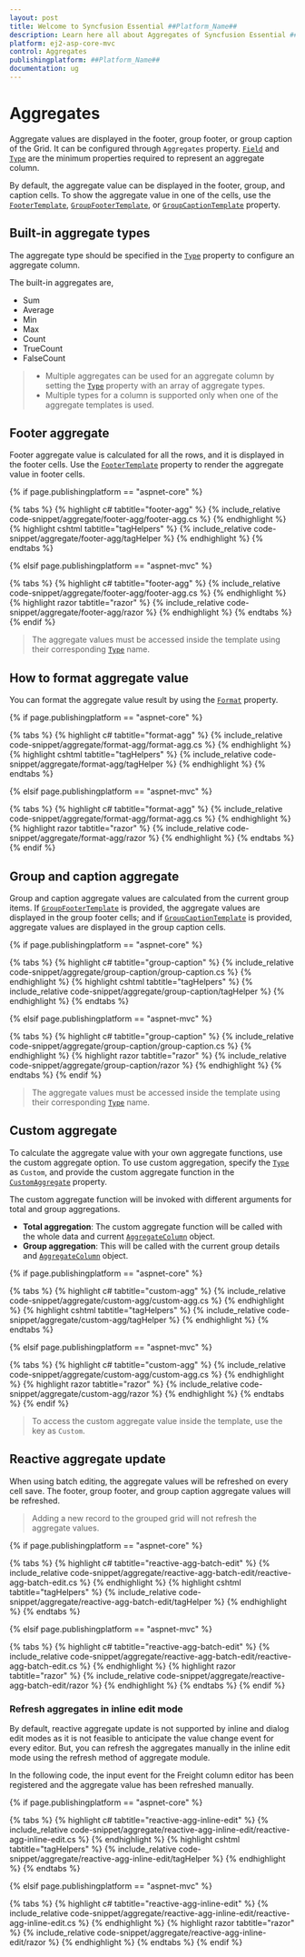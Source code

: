 ```yaml
---
layout: post
title: Welcome to Syncfusion Essential ##Platform_Name##
description: Learn here all about Aggregates of Syncfusion Essential ##Platform_Name## widgets based on HTML5 and jQuery.
platform: ej2-asp-core-mvc
control: Aggregates
publishingplatform: ##Platform_Name##
documentation: ug
---
```



# Aggregates

Aggregate values are displayed in the footer, group footer, or group caption of the Grid. It can be configured through `Aggregates` property.
 [`Field`](https://help.syncfusion.com/cr/aspnetcore-js2/Syncfusion.EJ2.Grids.GridAggregateColumn.html#Syncfusion_EJ2_Grids_GridAggregateColumn_Field) and
  [`Type`](https://help.syncfusion.com/cr/aspnetcore-js2/Syncfusion.EJ2.Grids.GridAggregateColumn.html#Syncfusion_EJ2_Grids_GridAggregateColumn_Type)
 are the minimum properties required to represent an aggregate column.

By default, the aggregate value can be displayed in the footer, group, and caption cells. To show the aggregate value in one of the cells, use the [`FooterTemplate`](https://help.syncfusion.com/cr/aspnetcore-js2/Syncfusion.EJ2.Grids.GridAggregateColumn.html#Syncfusion_EJ2_Grids_GridAggregateColumn_FooterTemplate),
[`GroupFooterTemplate`](https://help.syncfusion.com/cr/aspnetcore-js2/Syncfusion.EJ2.Grids.GridAggregateColumn.html#Syncfusion_EJ2_Grids_GridAggregateColumn_GroupFooterTemplate),
 or [`GroupCaptionTemplate`](https://help.syncfusion.com/cr/aspnetcore-js2/Syncfusion.EJ2.Grids.GridAggregateColumn.html#Syncfusion_EJ2_Grids_GridAggregateColumn_GroupCaptionTemplate) property.

## Built-in aggregate types

The aggregate type should be specified in the [`Type`](https://help.syncfusion.com/cr/aspnetcore-js2/Syncfusion.EJ2.Grids.GridAggregateColumn.html#Syncfusion_EJ2_Grids_GridAggregateColumn_Type) property to configure an aggregate column.

The built-in aggregates are,
* Sum
* Average
* Min
* Max
* Count
* TrueCount
* FalseCount

> * Multiple aggregates can be used for an aggregate column by setting the [`Type`](https://help.syncfusion.com/cr/aspnetcore-js2/Syncfusion.EJ2.Grids.GridAggregateColumn.html#Syncfusion_EJ2_Grids_GridAggregateColumn_Type) property
with an array of aggregate types.
> * Multiple types for a column is supported only when one of the aggregate templates is used.

## Footer aggregate

Footer aggregate value is calculated for all the rows, and it is displayed in the footer cells. Use the [`FooterTemplate`](https://help.syncfusion.com/cr/aspnetcore-js2/Syncfusion.EJ2.Grids.GridAggregateColumn.html#Syncfusion_EJ2_Grids_GridAggregateColumn_FooterTemplate) property to render the aggregate value in footer cells.

{% if page.publishingplatform == "aspnet-core" %}

{% tabs %}
{% highlight c# tabtitle="footer-agg" %}
{% include_relative code-snippet/aggregate/footer-agg/footer-agg.cs %}
{% endhighlight %}
{% highlight cshtml tabtitle="tagHelpers" %}
{% include_relative code-snippet/aggregate/footer-agg/tagHelper %}
{% endhighlight %}
{% endtabs %}

{% elsif page.publishingplatform == "aspnet-mvc" %}

{% tabs %}
{% highlight c# tabtitle="footer-agg" %}
{% include_relative code-snippet/aggregate/footer-agg/footer-agg.cs %}
{% endhighlight %}
{% highlight razor tabtitle="razor" %}
{% include_relative code-snippet/aggregate/footer-agg/razor %}
{% endhighlight %}
{% endtabs %}
{% endif %}



> The aggregate values must be accessed inside the template using their corresponding [`Type`](https://help.syncfusion.com/cr/aspnetcore-js2/Syncfusion.EJ2.Grids.GridAggregateColumn.html#Syncfusion_EJ2_Grids_GridAggregateColumn_Type) name.

## How to format aggregate value

You can format the aggregate value result by using the [`Format`](https://help.syncfusion.com/cr/aspnetcore-js2/Syncfusion.EJ2.Grids.GridAggregateColumn.html#Syncfusion_EJ2_Grids_GridAggregateColumn_Format) property.

{% if page.publishingplatform == "aspnet-core" %}

{% tabs %}
{% highlight c# tabtitle="format-agg" %}
{% include_relative code-snippet/aggregate/format-agg/format-agg.cs %}
{% endhighlight %}
{% highlight cshtml tabtitle="tagHelpers" %}
{% include_relative code-snippet/aggregate/format-agg/tagHelper %}
{% endhighlight %}
{% endtabs %}

{% elsif page.publishingplatform == "aspnet-mvc" %}

{% tabs %}
{% highlight c# tabtitle="format-agg" %}
{% include_relative code-snippet/aggregate/format-agg/format-agg.cs %}
{% endhighlight %}
{% highlight razor tabtitle="razor" %}
{% include_relative code-snippet/aggregate/format-agg/razor %}
{% endhighlight %}
{% endtabs %}
{% endif %}



## Group and caption aggregate

Group and caption aggregate values are calculated from the current group items.
If [`GroupFooterTemplate`](https://help.syncfusion.com/cr/aspnetcore-js2/Syncfusion.EJ2.Grids.GridAggregateColumn.html#Syncfusion_EJ2_Grids_GridAggregateColumn_GroupFooterTemplate) is provided, the aggregate values are displayed in the group footer cells; and if [`GroupCaptionTemplate`](https://help.syncfusion.com/cr/aspnetcore-js2/Syncfusion.EJ2.Grids.GridAggregateColumn.html#Syncfusion_EJ2_Grids_GridAggregateColumn_GroupCaptionTemplate)
 is provided, aggregate values are displayed in the group caption cells.

{% if page.publishingplatform == "aspnet-core" %}

{% tabs %}
{% highlight c# tabtitle="group-caption" %}
{% include_relative code-snippet/aggregate/group-caption/group-caption.cs %}
{% endhighlight %}
{% highlight cshtml tabtitle="tagHelpers" %}
{% include_relative code-snippet/aggregate/group-caption/tagHelper %}
{% endhighlight %}
{% endtabs %}

{% elsif page.publishingplatform == "aspnet-mvc" %}

{% tabs %}
{% highlight c# tabtitle="group-caption" %}
{% include_relative code-snippet/aggregate/group-caption/group-caption.cs %}
{% endhighlight %}
{% highlight razor tabtitle="razor" %}
{% include_relative code-snippet/aggregate/group-caption/razor %}
{% endhighlight %}
{% endtabs %}
{% endif %}



> The aggregate values must be accessed inside the template using their corresponding [`Type`](https://help.syncfusion.com/cr/aspnetcore-js2/Syncfusion.EJ2.Grids.GridAggregateColumn.html#Syncfusion_EJ2_Grids_GridAggregateColumn_Type) name.

## Custom aggregate

To calculate the aggregate value with your own aggregate functions, use the custom aggregate option. To use custom aggregation, specify the [`Type`](https://help.syncfusion.com/cr/aspnetcore-js2/Syncfusion.EJ2.Grids.GridAggregateColumn.html#Syncfusion_EJ2_Grids_GridAggregateColumn_Type) as `Custom`, and provide the custom aggregate function in the [`CustomAggregate`](https://help.syncfusion.com/cr/aspnetcore-js2/Syncfusion.EJ2.Grids.GridAggregateColumn.html#Syncfusion_EJ2_Grids_GridAggregateColumn_CustomAggregate) property.

The custom aggregate function will be invoked with different arguments for total and group aggregations.
* **Total aggregation**: The custom aggregate function will be called with the whole data and current [`AggregateColumn`](https://help.syncfusion.com/cr/aspnetcore-js2/Syncfusion.EJ2.Grids.GridAggregateColumn.html#Syncfusion_EJ2_Grids_GridAggregateColumn_ColumnName)
object.
* **Group aggregation**: This will be called with the current group details and [`AggregateColumn`](https://help.syncfusion.com/cr/aspnetcore-js2/Syncfusion.EJ2.Grids.GridAggregateColumn.html#Syncfusion_EJ2_Grids_GridAggregateColumn_ColumnName) object.

{% if page.publishingplatform == "aspnet-core" %}

{% tabs %}
{% highlight c# tabtitle="custom-agg" %}
{% include_relative code-snippet/aggregate/custom-agg/custom-agg.cs %}
{% endhighlight %}
{% highlight cshtml tabtitle="tagHelpers" %}
{% include_relative code-snippet/aggregate/custom-agg/tagHelper %}
{% endhighlight %}
{% endtabs %}

{% elsif page.publishingplatform == "aspnet-mvc" %}

{% tabs %}
{% highlight c# tabtitle="custom-agg" %}
{% include_relative code-snippet/aggregate/custom-agg/custom-agg.cs %}
{% endhighlight %}
{% highlight razor tabtitle="razor" %}
{% include_relative code-snippet/aggregate/custom-agg/razor %}
{% endhighlight %}
{% endtabs %}
{% endif %}



> To access the custom aggregate value inside the template, use the key as `Custom`.

## Reactive aggregate update

When using batch editing, the aggregate values will be refreshed on every cell save. The footer, group footer, and group caption aggregate values will be refreshed.

> Adding a new record to the grouped grid will not refresh the aggregate values.

{% if page.publishingplatform == "aspnet-core" %}

{% tabs %}
{% highlight c# tabtitle="reactive-agg-batch-edit" %}
{% include_relative code-snippet/aggregate/reactive-agg-batch-edit/reactive-agg-batch-edit.cs %}
{% endhighlight %}
{% highlight cshtml tabtitle="tagHelpers" %}
{% include_relative code-snippet/aggregate/reactive-agg-batch-edit/tagHelper %}
{% endhighlight %}
{% endtabs %}

{% elsif page.publishingplatform == "aspnet-mvc" %}

{% tabs %}
{% highlight c# tabtitle="reactive-agg-batch-edit" %}
{% include_relative code-snippet/aggregate/reactive-agg-batch-edit/reactive-agg-batch-edit.cs %}
{% endhighlight %}
{% highlight razor tabtitle="razor" %}
{% include_relative code-snippet/aggregate/reactive-agg-batch-edit/razor %}
{% endhighlight %}
{% endtabs %}
{% endif %}



### Refresh aggregates in inline edit mode

By default, reactive aggregate update is not supported by inline and dialog edit modes as it is not feasible to anticipate the value change event for every editor. But, you can refresh the aggregates manually in the inline edit mode using the refresh method of aggregate module.

In the following code, the input event for the Freight column editor has been registered and the aggregate value has been refreshed manually.

{% if page.publishingplatform == "aspnet-core" %}

{% tabs %}
{% highlight c# tabtitle="reactive-agg-inline-edit" %}
{% include_relative code-snippet/aggregate/reactive-agg-inline-edit/reactive-agg-inline-edit.cs %}
{% endhighlight %}
{% highlight cshtml tabtitle="tagHelpers" %}
{% include_relative code-snippet/aggregate/reactive-agg-inline-edit/tagHelper %}
{% endhighlight %}
{% endtabs %}

{% elsif page.publishingplatform == "aspnet-mvc" %}

{% tabs %}
{% highlight c# tabtitle="reactive-agg-inline-edit" %}
{% include_relative code-snippet/aggregate/reactive-agg-inline-edit/reactive-agg-inline-edit.cs %}
{% endhighlight %}
{% highlight razor tabtitle="razor" %}
{% include_relative code-snippet/aggregate/reactive-agg-inline-edit/razor %}
{% endhighlight %}
{% endtabs %}
{% endif %}

